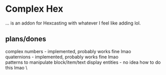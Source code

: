 # Complex Hex

... is an addon for Hexcasting with whatever I feel like adding lol.

## plans/dones
complex numbers - implemented, probably works fine lmao \
quaternions - implemented, probably works fine lmao \
patterns to manipulate block/item/text display entities - no idea how to do this lmao \

